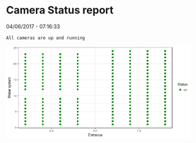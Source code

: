 Camera Status report
================
04/06/2017 - 07:16:33

    All cameras are up and running

![](camreport_files/figure-markdown_github/unnamed-chunk-2-1.png)
